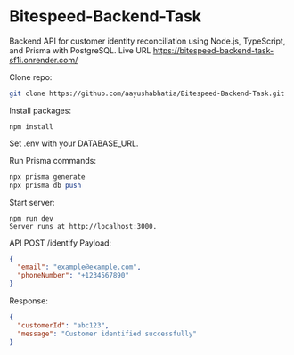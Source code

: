 # Bitespeed-Backend-Task
Backend API for customer identity reconciliation using Node.js, TypeScript, and Prisma with PostgreSQL.
Live URL
https://bitespeed-backend-task-sf1i.onrender.com/

Clone repo:
```bash
git clone https://github.com/aayushabhatia/Bitespeed-Backend-Task.git
```

Install packages:
```nginx
npm install
```

Set .env with your DATABASE_URL.

Run Prisma commands:
```perl
npx prisma generate
npx prisma db push
```

Start server:
```arduino
npm run dev
Server runs at http://localhost:3000.
```

API
POST /identify
Payload:
```json
{
  "email": "example@example.com",
  "phoneNumber": "+1234567890"
}
```
Response:
```json
{
  "customerId": "abc123",
  "message": "Customer identified successfully"
}
```
